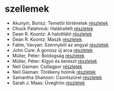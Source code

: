 # szellemek

- Akunyin, Borisz: Temetői történetek [részletek](../_details/Akunyin%2C%20Borisz.md#id_714)
- Chuck Palahniuk: Halálraítélt [részletek](../_details/Chuck%20Palahniuk.md#id_1600)
- Dean R. Koontz: A halottlátó [részletek](../_details/Dean%20R.%20Koontz.md#id_1069)
- Dean R. Koontz: Maszk [részletek](../_details/Dean%20R.%20Koontz.md#id_1101)
- Fable, Vavyan: Szennyből az angyal [részletek](../_details/Fable%2C%20Vavyan.md#id_1159)
- John Cure: A gonosz új arca [részletek](../_details/John%20Cure.md#id_956)
- Müller, Péter: Boldogság [részletek](../_details/M%C3%BCller%2C%20P%C3%A9ter.md#id_112)
- Müller, Péter: Kígyó és kereszt [részletek](../_details/M%C3%BCller%2C%20P%C3%A9ter.md#id_113)
- Neil Gaiman: Csillagpor [részletek](../_details/Neil%20Gaiman.md#id_886)
- Neil Gaiman: Törékeny holmik [részletek](../_details/Neil%20Gaiman.md#id_1436)
- Samantha Shannon: Csontszüret [részletek](../_details/Samantha%20Shannon.md#id_1005)
- Sarah J. Maas: Üvegtrón [részletek](../_details/Sarah%20J.%20Maas.md#id_1686)